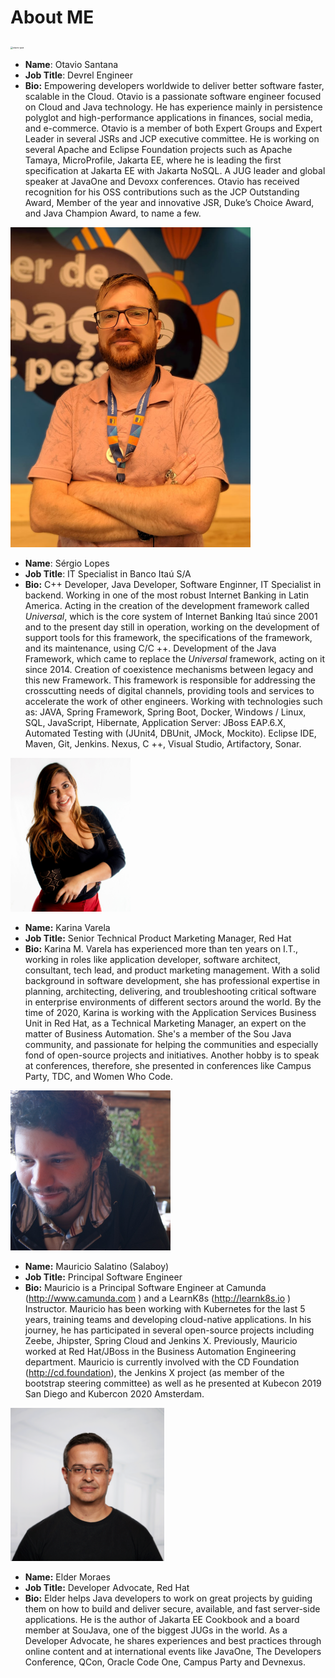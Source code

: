 # About ME





<img src="images/otavio-java.png" alt="otavio-java" style="zoom:24%;" />

* **Name**: Otavio Santana
* **Job Title**: Devrel Engineer
*   **Bio:** Empowering developers worldwide to deliver better software faster, scalable in the Cloud. Otavio is a passionate software engineer focused on Cloud and Java technology. He has experience mainly in persistence polyglot and high-performance applications in finances, social media, and e-commerce. Otavio is a member of both Expert Groups and Expert Leader in several JSRs and JCP executive committee. He is working on several Apache and Eclipse Foundation projects such as Apache Tamaya, MicroProfile, Jakarta EE, where he is leading the first specification at Jakarta EE with Jakarta NoSQL. A JUG leader and global speaker at JavaOne and Devoxx conferences. Otavio has received recognition for his OSS contributions such as the JCP Outstanding Award, Member of the year and innovative JSR, Duke’s Choice Award, and Java Champion Award, to name a few.



<img src="images/sergio-lopes.jpeg" alt="sergio-lopes" style="zoom:50%;" />

* **Name**: Sérgio Lopes
* **Job Title**: IT Specialist in Banco Itaú S/A
* **Bio:** C++ Developer, Java Developer, Software Enginner, IT Specialist in backend. Working in one of the most robust Internet Banking in Latin America. Acting in the creation of the development framework called *Universal*, which is the core system of Internet Banking Itaú since 2001 and to the present day still in operation, working on the development of support tools for this framework, the specifications of the framework, and its maintenance, using C/C ++.
  Development of the Java Framework, which came to replace the *Universal* framework, acting on it since 2014. Creation of coexistence mechanisms between legacy and this new Framework. This framework is responsible for addressing the crosscutting needs of digital channels, providing tools and services to accelerate the work of other engineers.
  Working with technologies such as: JAVA, Spring Framework, Spring Boot, Docker, Windows / Linux, SQL, JavaScript, Hibernate, Application Server: JBoss EAP.6.X, Automated Testing with (JUnit4, DBUnit, JMock, Mockito). Eclipse IDE, Maven, Git, Jenkins. Nexus, C ++, Visual Studio, Artifactory, Sonar.



<img src="images/karina-varela.png" alt="karina-varela" style="zoom:24%;" />

* **Name:** Karina Varela
* **Job Title:** Senior Technical Product Marketing Manager, Red Hat
* **Bio:** Karina M. Varela has experienced more than ten years on I.T., working in roles like application developer, software architect, consultant, tech lead, and product marketing management. With a solid background in software development, she has professional expertise in planning, architecting, delivering, and troubleshooting critical software in enterprise environments of different sectors around the world. 
  By the time of 2020, Karina is working with the Application Services Business Unit in Red Hat, as a Technical Marketing Manager, an expert on the matter of Business Automation. She's a member of the Sou Java community, and passionate for helping the communities and especially fond of open-source projects and initiatives. Another hobby is to speak at conferences, therefore, she presented in conferences like Campus Party, TDC, and Women Who Code.
  
<img src="images/salaboy512x512.png" alt="salaboy" style="zoom:50%;" />

* **Name:** Mauricio Salatino (Salaboy)
* **Job Title:** Principal Software Engineer
* **Bio:** Mauricio is a Principal Software Engineer at Camunda (http://www.camunda.com ) and a LearnK8s (http://learnk8s.io ) Instructor. Mauricio has been working with Kubernetes for the last 5 years, training teams and developing cloud-native applications. In his journey, he has participated in several open-source projects including Zeebe, Jhipster, Spring Cloud and Jenkins X. Previously, Mauricio worked at Red Hat/JBoss in the Business Automation Engineering department. Mauricio is currently involved with the CD Foundation (http://cd.foundation), the Jenkins X project (as member of the bootstrap steering committee) as well as he presented at Kubecon 2019 San Diego and Kubercon 2020 Amsterdam. 
  

<img src="images/elder-moraes.png" alt="elder-moraes" style="zoom:24%;" />

* **Name:** Elder Moraes
* **Job Title:** Developer Advocate, Red Hat
* **Bio:** Elder helps Java developers to work on great projects by guiding them on how to build and deliver secure, available, and fast server-side applications. He is the author of Jakarta EE Cookbook and a board member at SouJava, one of the biggest JUGs in the world. As a Developer Advocate, he shares experiences and best practices through online content and at international events like JavaOne, The Developers Conference, QCon, Oracle Code One, Campus Party and Devnexus.

